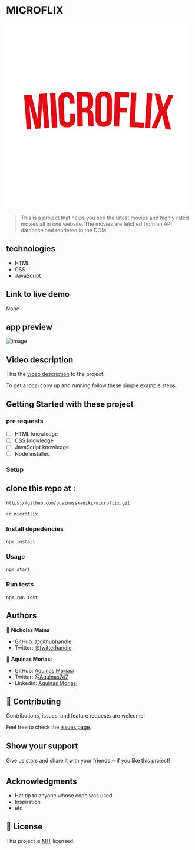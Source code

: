 # MICROFLIX

![](./src/imgs/logo.png)

> This is a project that helps you see the latest movies and  highly rated  movies all in one website. The movies are fetched from an API database and rendered in the DOM


## technologies

- HTML
- CSS
- JavaScript

## Link to live demo

None

## app preview

![image](https://user-images.githubusercontent.com/78630021/183215301-8cb67046-5cac-42f6-ab98-93cfeafb26c8.png)

## Video description

This the [video description](https://drive.google.com/file/d/1BLSY-tEE1j0gQWYguQggN7YPCRdcVn00/view?usp=sharing) to the project.


To get a local copy up and running follow these simple example steps.

## Getting Started with these project
 ### pre requests
 - [ ] HTML knowledge
 - [ ] CSS knowledge
 - [ ] JavaScript knowledge
 - [ ] Node installed

### Setup

##  clone this repo at :

```
https://github.com/businesskaniki/microflix.git

```
```
cd microflix

```

### Install depedencies

```
npm install

```

### Usage

```
npm start

```
### Run tests

```
npm run test

```

## Authors

👤 **Nicholas Maina**

- GitHub: [@githubhandle](https://github.com/businesskaniki)
- Twitter: [@twitterhandle](https://twitter.com/Nik7346)

👤 **Aquinas Moriasi** 
- GitHub: [Aquinas Moriasi](https://github.com/Aquinasmoriasi) 
- Twitter: [@Aquinas747](twitter.com/aquinas747) 
- LinkedIn: [Aquinas Moriasi](https://www.linkedin.com/in/aquinas-moriasi/) 

## 🤝 Contributing

Contributions, issues, and feature requests are welcome!

Feel free to check the [issues page](https://github.com/businesskaniki/microflix/issues).

## Show your support

Give us stars and share it with your friends ⭐️ if you like this project!

## Acknowledgments

- Hat tip to anyone whose code was used
- Inspiration
- etc

## 📝 License

This project is [MIT](./LICENSE) licensed.

